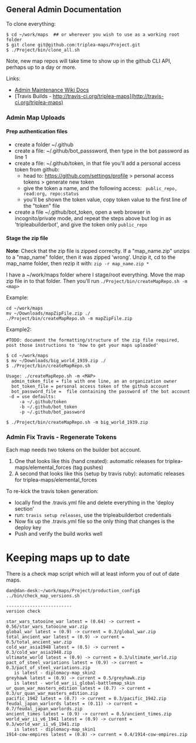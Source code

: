 
## General Admin Documentation

To clone everything:
```
$ cd ~/work/maps  ## or wherever you wish to use as a working root folder
$ git clone git@github.com:triplea-maps/Project.git
$ ./Project/bin/clone_all.sh
```
Note, new map repos will take time to show up in the github CLI API, perhaps up to a day or more. 


Links:
- [Admin Maintenance Wiki Docs](http://github.com/triplea-maps/Project/wiki/Adding-a-New-Official-Map-Repository)
- [Travis Builds - http://travis-ci.org/triplea-maps](http://travis-ci.org/triplea-maps)


### Admin Map Uploads

#### Prep authentication files
- create a folder ~/.github
- create a file: ~/.github/bot_passsword, then type in the bot password as line 1
- create a file: ~/.github/token, in that file you'll add a personal access token from github:
  - head to: https://github.com/settings/profile > personal access tokens > generate new token
  - give the token a name, and the following access: ` public_repo, read:org, repo:status`
  - you'll be shown the token value, copy token value to the first line of the "token" file
- create a file ~/.github/bot_token, open a web browser in incognito/private mode, and repeat the steps above but log in as 'tripleabuilderbot', and give the token only `public_repo`


#### Stage the zip file
**Note**: Check that the zip file is zipped correclty. If a "map_name.zip" unzips to a "map_name" folder, then it was zipped 'wrong'. Unzip it, cd to the map_name folder, then rezip it with: `zip -r map_name.zip *`

I have a ~/work/maps folder where I stage/root everything. Move the map zip file in to that folder. Then you'll run `./Project/bin/createMapRepo.sh -m <map>`


Example:
```
cd ~/work/maps
mv ~/Downloads/mapZipFile.zip ./
./Project/bin/createMapRepo.sh -m mapZipFile.zip
```

Example2:

```
#TODO: document the formatting/structure of the zip file required, post those instructions to 'how to get your maps uploaded'

$ cd ~/work/maps
$ mv ~/Downloads/big_world_1939.zip ./
$ ./Project/bin/createMapRepo.sh

Usage: ./createMapRepo.sh -m <MAP>
  admin_token_file = file with one line, an an organization owner
  bot_token_file = personal access token of the github account
  bot_password_file =  file containing the password of the bot account
 -d = use defaults:
     -a ~/.github/token
     -b ~/.github/bot_token
     -p ~/.github/bot_password

$ ./Project/bin/createMapRepo.sh -m big_world_1939.zip 

```

### Admin Fix Travis - Regenerate Tokens
Each map needs two tokens on the builder bot account.
1. One that looks like this (hand created): automatic releases for triplea-maps/elemental_forces (tag pushes)
2. A second that looks like this (setup by travis ruby): automatic releases for triplea-maps/elemental_forces


To re-kick the travis token generation:
- locally find the .travis.yml file and delete everything in the 'deploy section'
- run: `travis setup releases`, use the tripleabuilderbot credentials
- Now fix up the .travis.yml file so the only thing that changes is the deploy key
- Push and verify the build works well


# Keeping maps up to date

There is a check map script which will at least inform you of out of date maps.

```
dan@dan-desk:~/work/maps/Project/production_config$ ../bin/check_map_versions.sh 

-------------------------
version check

star_wars_tatooine_war latest = (0.64) -> current = 0.56/star_wars_tatooine_war.zip
global_war latest = (0.9) -> current = 0.3/global_war.zip
total_ancient_war latest = (0.9) -> current = 0.5/total_ancient_war.zip
cold_war_asia1948 latest = (0.5) -> current = 0.3/cold_war_asia1948.zip
ultimate_world latest = (0.9) -> current = 0.3/ultimate_world.zip
pact_of_steel_variations latest = (0.9) -> current = 0.3/pact_of_steel_variations.zip
   is latest - diplomacy-map_skin2
greyhawk latest = (0.9) -> current = 0.5/greyhawk.zip
   is latest - world_war_ii_global-battlemap_skin
ur_quan_war_masters_edition latest = (0.7) -> current = 0.3/ur_quan_war_masters_edition.zip
pacific_1942 latest = (0.7) -> current = 0.3/pacific_1942.zip
feudal_japan_warlords latest = (0.11) -> current = 0.7/feudal_japan_warlords.zip
ancient_times latest = (0.9) -> current = 0.5/ancient_times.zip
world_war_ii_v6_1941 latest = (0.9) -> current = 0.3/world_war_ii_v6_1941.zip
   is latest - diplomacy-map_skin1
1914-cow-empires latest = (0.8) -> current = 0.4/1914-cow-empires.zip
```

